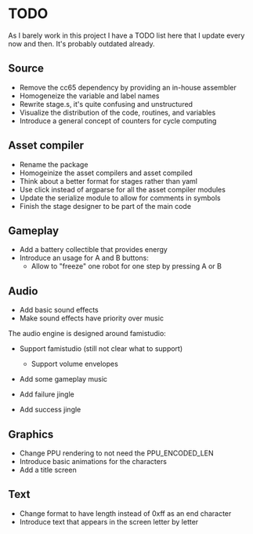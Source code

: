# TODO

As I barely work in this project I have a TODO list here that I update every
now and then. It's probably outdated already.

## Source

- Remove the cc65 dependency by providing an in-house assembler
- Homogeneize the variable and label names
- Rewrite stage.s, it's quite confusing and unstructured
- Visualize the distribution of the code, routines, and variables
- Introduce a general concept of counters for cycle computing

## Asset compiler

- Rename the package
- Homogeinize the asset compilers and asset compiled
- Think about a better format for stages rather than yaml
- Use click instead of argparse for all the asset compiler modules
- Update the serialize module to allow for comments in symbols
- Finish the stage designer to be part of the main code

## Gameplay

- Add a battery collectible that provides energy
- Introduce an usage for A and B buttons:
    - Allow to "freeze" one robot for one step by pressing A or B

## Audio

- Add basic sound effects
- Make sound effects have priority over music

The audio engine is designed around famistudio:

- Support famistudio (still not clear what to support)
    - Support volume envelopes

- Add some gameplay music
- Add failure jingle
- Add success jingle

## Graphics

- Change PPU rendering to not need the PPU_ENCODED_LEN
- Introduce basic animations for the characters
- Add a title screen

## Text

- Change format to have length instead of 0xff as an end character
- Introduce text that appears in the screen letter by letter
